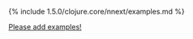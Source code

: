 {% include 1.5.0/clojure.core/nnext/examples.md %}

[Please add examples!](https://github.com/arrdem/grimoire/edit/master/_includes/1.6.0/clojure.core/nnext/examples.md)
